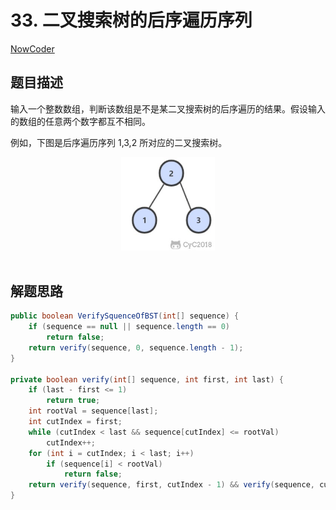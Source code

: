 # 33. 二叉搜索树的后序遍历序列

[NowCoder](https://www.nowcoder.com/practice/a861533d45854474ac791d90e447bafd?tpId=13&tqId=11176&tPage=1&rp=1&ru=/ta/coding-interviews&qru=/ta/coding-interviews/question-ranking&from=cyc_github)

## 题目描述

输入一个整数数组，判断该数组是不是某二叉搜索树的后序遍历的结果。假设输入的数组的任意两个数字都互不相同。

例如，下图是后序遍历序列 1,3,2 所对应的二叉搜索树。

<div align="center"> <img src="/docs/pics/13454fa1-23a8-4578-9663-2b13a6af564a.jpg" width="150"/> </div><br>

## 解题思路

```java
public boolean VerifySquenceOfBST(int[] sequence) {
    if (sequence == null || sequence.length == 0)
        return false;
    return verify(sequence, 0, sequence.length - 1);
}

private boolean verify(int[] sequence, int first, int last) {
    if (last - first <= 1)
        return true;
    int rootVal = sequence[last];
    int cutIndex = first;
    while (cutIndex < last && sequence[cutIndex] <= rootVal)
        cutIndex++;
    for (int i = cutIndex; i < last; i++)
        if (sequence[i] < rootVal)
            return false;
    return verify(sequence, first, cutIndex - 1) && verify(sequence, cutIndex, last - 1);
}
```
